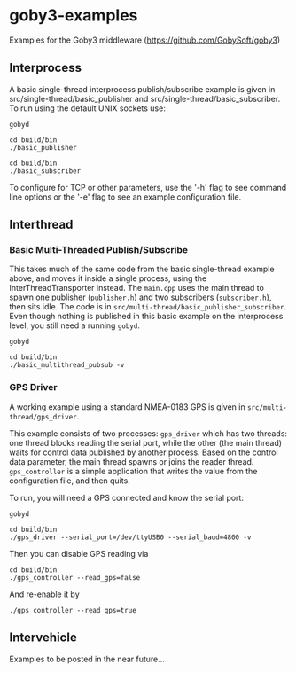 # goby3-examples
Examples for the Goby3 middleware (https://github.com/GobySoft/goby3)

## Interprocess
A basic single-thread interprocess publish/subscribe example is given in src/single-thread/basic_publisher and src/single-thread/basic_subscriber. To run using the default UNIX sockets use:
```
gobyd
```
```
cd build/bin
./basic_publisher
```
```
cd build/bin
./basic_subscriber
```
To configure for TCP or other parameters, use the '-h' flag to see command line options or the '-e' flag to see an example configuration file.

## Interthread

### Basic Multi-Threaded Publish/Subscribe 

This takes much of the same code from the basic single-thread example above, and moves it inside a single process, using the InterThreadTransporter instead. The ```main.cpp``` uses the main thread to spawn one publisher (```publisher.h```) and two subscribers (```subscriber.h```), then sits idle. The code is in ```src/multi-thread/basic_publisher_subscriber```. Even though nothing is published in this basic example on the interprocess level, you still need a running ```gobyd```.

```
gobyd
```

```
cd build/bin
./basic_multithread_pubsub -v
```


### GPS Driver
A working example using a standard NMEA-0183 GPS is given in ```src/multi-thread/gps_driver```.

This example consists of two processes: ```gps_driver``` which has two threads: one thread blocks reading the serial port, while the other (the main thread) waits for control data published by another process. Based on the control data parameter, the main thread spawns or joins the reader thread. ```gps_controller``` is a simple application that writes the value from the configuration file, and then quits.

To run, you will need a GPS connected and know the serial port:
```
gobyd
```

```
cd build/bin
./gps_driver --serial_port=/dev/ttyUSB0 --serial_baud=4800 -v
```

Then you can disable GPS reading via
```
cd build/bin
./gps_controller --read_gps=false
```

And re-enable it by 
```
./gps_controller --read_gps=true
```


## Intervehicle
Examples to be posted in the near future...
